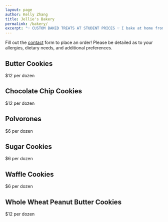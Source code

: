 ```yaml
---
layout: page
author: Kelly Zhang
title: Jellie's Bakery
permalink: /bakery/
excerpt: "♡ CUSTOM BAKED TREATS AT STUDENT PRICES ♡ I bake at home from scratch and would love to share some of my treats with you! Serving Kitchener-Waterloo area."
---
```


Fill out the [contact](/contact) form to place an order! Please be detailed as to your allergies, dietary needs, and additional preferences.

## Butter Cookies

$12 per dozen

## Chocolate Chip Cookies

$12 per dozen

## Polvorones

$6 per dozen

## Sugar Cookies

$6 per dozen

## Waffle Cookies

$6 per dozen

## Whole Wheat Peanut Butter Cookies

$12 per dozen
